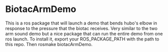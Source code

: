 BiotacArmDemo
=============

This is a ros package that will launch a demo that bends hubo's elbow in response to the pressure that the biotac receives. Very similar to the two arm sound demo but a nice package that can run the entire demo from one ros launch. To install it, export your ROS_PACKAGE_PATH with the path to this repo. Then rosmake biotacArmDemo. 
